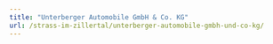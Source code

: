 ```yaml
---
title: "Unterberger Automobile GmbH & Co. KG"
url: /strass-im-zillertal/unterberger-automobile-gmbh-und-co-kg/
---
```

